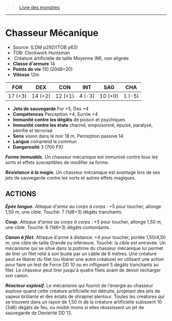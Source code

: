 ﻿> [Livre des monstres](tome_of_beasts_old.md)

---

# Chasseur Mécanique

- Source: (LDM p292)(TOB p63)
- TOB: Clockwork Huntsman
-  Créature artificielle de taille Moyenne (M), non alignée
- **Classe d'armure** 14
- **Points de vie** 110 (20d8+20)
- **Vitesse** 12m

|FOR|DEX|CON|INT|SAG|CHA|
|---|---|---|---|---|---|
|17 (+3)|14 (+2)|12 (+1)|4 (-3)|10 (+0)|1 (-5)|

- **Jets de sauvegarde** For +5, Dex +4
- **Compétences** Perception +4, Survie +4
- **Immunité contre les dégâts** de poison et psychiques
- **Immunité contre les états** charmé, empoisonné, épuisé, paralysé, pétrifié et terrorisé
- **Sens** vision dans le noir 18 m, Perception passive 14
- **Langue** comprend le commun
- **Dangerosité** 3 (700 PX)

**_Forme immuable._** Un chasseur mécanique est immunisé contre tous les sorts et effets susceptibles de modifier sa forme.

**_Résistance à la magie._** Un chasseur mécanique est avantagé lors de ses jets de sauvegarde contre les sorts et autres effets magiques.

## ACTIONS

**_Épée longue._** _Attaque d'arme au corps à corps :_ +5 pour toucher, allonge 1,50 m, une cible. Touché: 7 (1d8+3) dégâts tranchants.

**_Coup._** _Attaque d'arme au corps à corps :_ +5 pour toucher, allonge 1,50 m, une cible. Touché: 6 (1d6+3) dégâts contondants.

**_Canon à filet._** Attaque d'arme à distance: +4 pour toucher, portée 1,50/4,50 m, une cible de taille Grande ou inférieure. Touché: la cible est entravée. Un mécanisme qui se situe dans la poitrine du chasseur mécanique lui permet de tirer un filet relié à son buste par un câble de 6 mètres. Une créature peut se libérer du filet (ou libérer une autre créature) en utilisant une action pour faire un test de Force DD 10 ou en infligeant 5 dégâts tranchants au filet. Le chasseur peut tirer jusqu'à quatre filets avant de devoir recharger son canon.

**_Réacteur explosif._** Le mécanisme qui fournit de l'énergie au chasseur explose quand cette créature artificielle est détruite, projetant des jets de vapeur brûlante et des éclats de shrapnel alentour. Toutes les créatures qui se trouvent dans un rayon de 1,50 m de la créature artificielle subissent 10 (3d6) dégâts de feu, ou moitié moins si elles réussissent un jet de sauvegarde de Dextérité DD 13.

